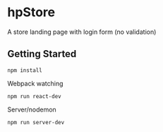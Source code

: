 # hpStore

A store landing page with login form (no validation)

## Getting Started

```
npm install
```
Webpack watching
```
npm run react-dev
```
Server/nodemon
```
npm run server-dev
``` 
